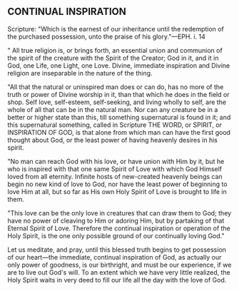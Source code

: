 ## CONTINUAL INSPIRATION ##

Scripture: "Which is the earnest of our inheritance until the redemption of the purchased possession, unto the praise of his glory."—EPH. i. 14



" All true religion is, or brings forth, an essential union and communion of the spirit of the creature with the Spirit of the Creator; God in it, and it in God, one Life, one Light, one Love. Divine, immediate inspiration and Divine religion are inseparable in the nature of the thing.



"All that the natural or uninspired man does or can do, has no more of the truth or power of Divine worship in it, than that which he does in the field or shop. Self love, self-esteem, self-seeking, and living wholly to self, are the whole of all that can be in the natural man. Nor can any creature be in a better or higher state than this, till something supernatural is found in it; and this supernatural something, called in Scripture THE WORD, or SPIRIT, or INSPIRATION OF GOD, is that alone from which man can have the first good thought about God, or the least power of having heavenly desires in his spirit.



"No man can reach God with his love, or have union with Him by it, but he who is inspired with that one same Spirit of Love with which God Himself loved from all eternity. Infinite hosts of new-created heavenly beings can begin no new kind of love to God, nor have the least power of beginning to love Him at all, but so far as His own Holy Spirit of Love is brought to life in them.



"This love can be the only love in creatures that can draw them to God; they have no power of cleaving to Him or adoring Him, but by partaking of that Eternal Spirit of Love. Therefore the continual inspiration or operation of the Holy Spirit, is the one only possible ground of our continually loving God."



Let us meditate, and pray, until this blessed truth begins to get possession of our heart—the immediate, continual inspiration of God, as actually our only power of goodness, is our birthright, and must be our experience, if we are to live out God's will. To an extent which we have very little realized, the Holy Spirit waits in very deed to fill our life all the day with the love of God.

